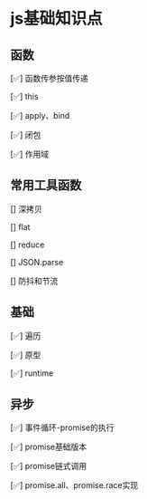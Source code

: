 # js基础知识点

## 函数

[✅] 函数传参按值传递

[✅] this

[✅] apply、bind

[✅] 闭包

[✅] 作用域

## 常用工具函数

[] 深拷贝

[] flat

[] reduce

[] JSON.parse

[] 防抖和节流

## 基础

[✅] 遍历

[✅] 原型

[✅] runtime

## 异步

[✅] 事件循环-promise的执行

[✅] promise基础版本

[✅] promise链式调用

[✅] promise.all、promise.race实现
